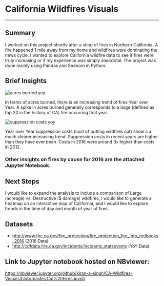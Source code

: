 # California Wildfires Visuals
***

## Summary
I worked on this project shortly after a sting of fires in Northern California. A fire happened 1 mile away from my home and wildfires were dominating the news cycle. I wanted to explore California wildfire data to see if fires were truly increasing or if my experience was simply anecdotal. The project was done mainly using Pandas and Seaborn in Python. 


## Brief Insights

![acres burned yoy](https://user-images.githubusercontent.com/31706194/44948658-7efe4600-add6-11e8-8ab1-04aa0d947707.png)

In terms of acres burned, there is an increasing trend of fires Year over Year. A spike in acres burned generally corresponds to a large (defined as top 20 in the history of CA) fire occurring that year.

![suppression costs yoy](https://user-images.githubusercontent.com/31706194/44948657-7efe4600-add6-11e8-86bc-2ae0d0d0505d.png)

Year over Year suppression costs (cost of putting wildfires out) show a a much clearer increasing trend. Suppression costs in recent years are higher than they have ever been. Costs in 2016 were around 3x higher than costs in 2012.

### Other insights on fires by cause for 2016 are the attached Jupyter Notebook.

## Next Steps
I would like to expand the analysis to include a comparison of Large (acreage) vs. Destructive ($ damage) wildfires, I would like to generate a heatmap on an interactive map of California, and I would like to explore trends in the time of day and month of year of fires.

## Datasets 
+ http://www.fire.ca.gov/fire_protection/fire_protection_fire_info_redbooks_2016 (2016 Data)
+ http://cdfdata.fire.ca.gov/incidents/incidents_statsevents (YoY Data)

## Link to Jupyter notebook hosted on NBviewer:
https://nbviewer.jupyter.org/github/kiran-a-singh/CA-Wildfires-Visuals/blob/master/Cal%20Fires.ipynb
